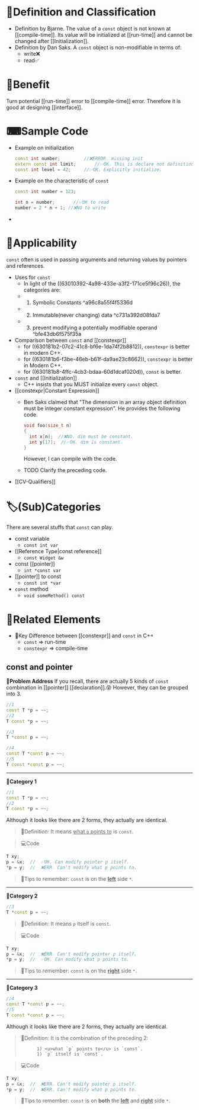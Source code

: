 # 📝Definition and Classification
- Definition by Bjarne. The value of a `const` object is not known at [[compile-time]]. Its value will be initialized at [[run-time]] and cannot be changed after [[Initialization]].
- Definition by Dan Saks. A `const` object is non-modifiable in terms of:
    - write❌
    - read✅
    
# 🚀Benefit
 Turn potential [[run-time]] error to [[compile-time]] error. Therefore it is good at designing [[interface]].

# ⌨Sample Code
- Example on initialization
  
  ``` c++
  const int number;			//❌ERROR. missing init
  extern const int limit;		//✅OK. This is declare not definition.
  const int level = 42;		//✅OK. Explicitly initialize.
  ```
- Example on the characteristic of `const`
  ``` c++
  const int number = 123;
  
  int n = number;		//✅OK to read
  number = 2 * n + 1; //❌NO to write
  ```
-


# 🧀Applicability
 `const` often is used in passing arguments and returning values by pointers and references.

- Uses for `const`
    - In light of the ((63010392-4a98-433e-a3f2-171ce5f96c26)), the categories are:
    - 1. Symbolic Constants ^a96c8a55f4f5336d
    - 2. Immutable(never changing) data ^c731a392d08fda7
    - 3. prevent modifying a potentially modifiable operand ^bfe43db6f575f35a
- Comparison between `const` and [[constexpr]]
    - for ((630181b2-07c2-41c8-bf6e-1da74f2b8812)), `constexpr` is better in modern C++.
    - for ((630181b6-f3be-46eb-b61f-da9ae23c8662)), `constexpr` is better in Modern C++.
    - for ((630181b8-4ffc-4cb3-bdaa-60d1dcaf020d)), `const` is better.
- `const` and [[Initialization]]
    - C++ insists that you MUST initialize every `const` object.
- [[constexpr|Constant Expression]]
    - Ben Saks claimed that "The dimension in an array object definition must be integer constant expression". He provides the following code.
      
      ``` c++
      void foo(size_t n)
      {
        int x[n];  //❌NO. dim must be constant.
        int y[17];	//✅OK. dim is constant.
      }
      ```
      
      However, I can compile with the code.
    - TODO Clarify the preceding code.
- [[CV-Qualifiers]]


# 🏷(Sub)Categories
There are several stuffs that `const` can play.
- const variable
	- `const int var`
- [[Reference Type|const reference]]
	- `const Widget &w`
- const [[pointer]]
	- `int *const var`
- [[pointer]] to const
	- `const int *var`
- `const` method
	- `void someMethod() const`



# 🌱Related Elements
- 📌Key Difference between [[constexpr]] and `const` in C++
    - `const` => run-time
    - `constexpr` => compile-time
    

## const and pointer
**💭Problem Address**
If you recall, there are actually 5 kinds of `const` combination in [[pointer]] [[declaration]].😵 However, they can be grouped into 3.
```cpp
//1
const T *p = ~~;
//2
T const *p = ~~;

//3
T *const p = ~~;

//4
const T *const p = ~~;
//5
T const *const p = ~~;
```
___
**📌Category 1**
```c++
//1
const T *p = ~~;
//2
T const *p = ~~;
```

Although it looks like there are 2 forms, they actually are identical.

> 📝Definition: It means <u>what `p` points to</u> is `const`.

> 💻Code

```c++
T xy;
p = &x;  //  ✅OK. Can modify pointer p itself.
*p = y;  //  ❌ERR. Can't modify what p points to.
```

> 🧠Tips to remember: `const` is on the **<u>left</u>** side `*`.

___
**📌Category 2**

```c++
//3
T *const p = ~~;
```

> 📝Definition: It means `p` itself is `const`.

> 💻Code

```c++
T xy;
p = &x;  //  ❌ERR. Can't modify pointer p itself.
*p = y;  //  ✅OK. Can modify what p points to.
```

> 🧠Tips to remember: `const` is on the **<u>right</u>** side `*`.

___
**📌Category 3**
```c++
//4
const T *const p = ~~;
//5
T const *const p = ~~;
```
Although it looks like there are 2 forms, they actually are identical.

> 📝Definition: It is the combination of the preceding 2:
>
> 			1) <u>what `p` points to</u> is `const`.
> 			1) `p` itself is `const`.

> 💻Code

```c++
T xy;
p = &x;  //  ❌ERR. Can't modify pointer p itself.
*p = y;  //  ❌ERR. Can't modify what p points to.
```

> 🧠Tips to remember: `const` is on **both** the **<u>left</u>** and <u>**right**</u> side `*`.


